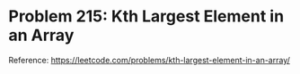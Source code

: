 # Problem 215: Kth Largest Element in an Array

Reference: https://leetcode.com/problems/kth-largest-element-in-an-array/